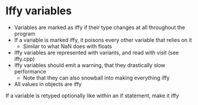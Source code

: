 # Iffy variables

* Variables are marked as iffy if their type changes at all throughout the program
* If a variable is marked iffy, it poisons every other variable that relies on it
    * Similar to what NaN does with floats
* Iffy variables are represented with variants, and read with visit (see iffy.cpp)
* Iffy variables should emit a warning, that they drastically slow performance
    * Note that they can also snowball into making everything iffy
* All values in objects are iffy


If a variable is retyped optionally like within an if statement, make it iffy